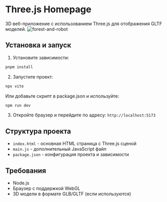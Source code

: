 # Three.js Homepage

3D веб-приложение с использованием Three.js для отображения GLTF моделей.
![forest-and-robot](forest.png)

## Установка и запуск

1. Установите зависимости:
```bash
pnpm install
```

2. Запустите проект:
```bash
npx vite
```

Или добавьте скрипт в package.json и используйте:
```bash
npm run dev
```

3. Откройте браузер и перейдите по адресу: `http://localhost:5173`

## Структура проекта

- `index.html` - основная HTML страница с Three.js сценой
- `main.js` - дополнительный JavaScript файл
- `package.json` - конфигурация проекта и зависимости

## Требования

- Node.js
- Браузер с поддержкой WebGL
- 3D модели в формате GLB/GLTF (если используются)
